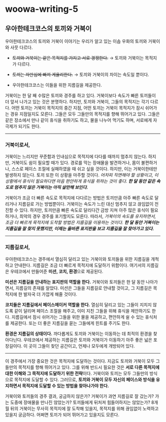 # woowa-writing-5


## 우아한테크코스의 **토끼와 거북이**

우아한테크코스의 토끼와 거북이 이야기는 우리가 알고 있는 이솝 우화의 토끼와 거북이와 사뭇 다르다. 

- ~~토끼와 거북이는 같은 목적지를 가지고 서로 경쟁한다.~~ → 토끼와 거북이는 목적지가 다르다.
    
- ~~토끼는 자만심에 빠져 게을리한다.~~ → 토끼와 거북이의 차이는 속도일 뿐이다.
    
- 우아한테크코스는 이들을 위한 지름길을 제공한다.

거북이는 한 달 째 수많은 토끼와 경주를 하고 있다. 거북이보다 속도가 빠른 토끼들이 더 앞서 나가고 있는 것은 분명하다. 하지만, 토끼와 거북이, 그들의 목적지는 각기 다르다. 어떤 토끼는 거북이 목적지의 중간 지점, 어떤 토끼는 거북이 목적지가 잠시 쉬어가는 경유 지점일지도 모른다. 그들은 모두 그들만의 목적지를 향해 뛰어가고 있다. 그들은 같은 장소에서 만나 같이 휴식을 취하기도 하고, 물을 나누어 먹기도 하며, 서로에게 자극제가 되기도 한다.

---

### **거북이로서**,

거북이는 느리지만 꾸준함과 인내심으로 목적지에 다다를 때까지 멈추지 않는다. 하지만, 거북이도 쉼이 필요할 때가 있다. 경로를 막는 장애물을 발견하거나, 몸이 불편하거나, 스스로 페이스 조절에 실패하였을 때 쉬고 싶을 것이다. 하지만, 이는 거북이한테만 발생하지 않는다. 토끼 또한 이 상황을 마주할 것이다. _어차피 직면해야 할 상황이고, 이 상황에서 휴식이 필요하다면 마음 편안하게 휴식을 취하는 것이 좋다. **한 달 동안 같은 속도로 멈추지 않은 거북이는 아직 살만해 보인다.**_

거북이가 조금 더 빠른 속도로 목적지에 다다르는 방법은 토끼만큼 아주 빠른 속도로 달리거나 지름길로 가는 방법뿐이다. 거북이는 속도가 느린 대신 멈추지 않고 끊임없이 전진할 수 있다. 하지만, 토끼만큼 빠른 속도로 달리다간 금방 지쳐 아주 많은 휴식이 필요하거나, 최악의 경우 경주를 포기할지도 모른다. 따라서, _거북이의 속도를 유지하면서, 조금 더 빠르게 목적지에 도착할 방법은 지름길을 이용하는 것이다. **한 달 동안 거북이는 지름길을 잘 찾지 못했지만, 이제는 올바른 표지판을 보고 지름길을 잘 찾아가고 있다.**_

---

### **지름길로서**,

우아한테크코스는 경주에서 열심히 달리고 있는 거북이와 토끼들을 위한 지름길을 개척하고 안내한다. 지름길은 조금 더 빠르게 목적지에 도달하기 위함이다. 여기서의 지름길은 우테코에서 만들어준 **미션, 코치, 환경**으로 제공된다.

**미션은 지름길을 안내하는 표지판의 역할을 한다.** 거북이와 토끼들은 한 달 동안 나아가면서, 지름길의 존재를 알았다. 미션은 그들을 지름길로 안내할 것이고, 그 지름길은 목적지에 한 발자국 더 가깝게 해줄 것이다. 

**코치들은 지름길에서 페이스메이커 역할을 한다.** 열심히 달리고 있는 그들이 지치지 않도록 같이 달리며 페이스 조절을 해주고, 이미 지친 그들을 위해 휴식을 제안하기도 한다. 지름길에서 잠시 쉬어가는 그들을 위한 물을 제공하고, 편안하게 쉴 수 있는 휴식처를 제공한다. 또는 더 좋은 지름길을 묻는 그들에게 힌트를 주기도 한다. 

**환경은 지름길의 상태이다.** 까다롭게도 토끼와 거북이는 이동하는 데 최적의 환경을 찾아다닌다. 우테코에서 제공하는 지름길은 토끼와 거북이가 이동하기 아주 좋은 넓은 포장길이다. 이 곳이 그들이 찾던 공간이고, 언제나 모두에게 개방되어 있다. 

---

이 경주에서 가장 중요한 것은 목적지에 도달하는 것이다. 지금도 토끼와 거북이 모두 그들만의 목적지를 향해 뛰어가고 있다. 그를 위해 반드시 필요한 것은 **서로 다른 목적지에 대한 이해와 그 목적지에 도달하기 위한 전략**이다. 거북이와 토끼는 모두 그들만의 방식으로 목적지에 도달할 수 있다. 그러므로, **토끼와 거북이 모두 자신의 페이스와 방식을 유지하면서 목적지에 도달할 수 있는 방법을 찾아나가야 한다.**

거북이와 토끼들의 경주 결과, 궁금하지 않은가? 거북이가 과연 지름길로 잘 갔는가? 가는 도중에 장애물을 만나진 않았는가? 토끼들에게 뒤처져 힘들어하지는 않았는가? 8개월 뒤의 거북이는 무사히 목적지에 잘 도착해 있을지, 목적지를 위해 끊임없이 노력하고 있을지 궁금하다. 어쩌면 토끼가 되어 뛰어가고 있을지도 모른다.
